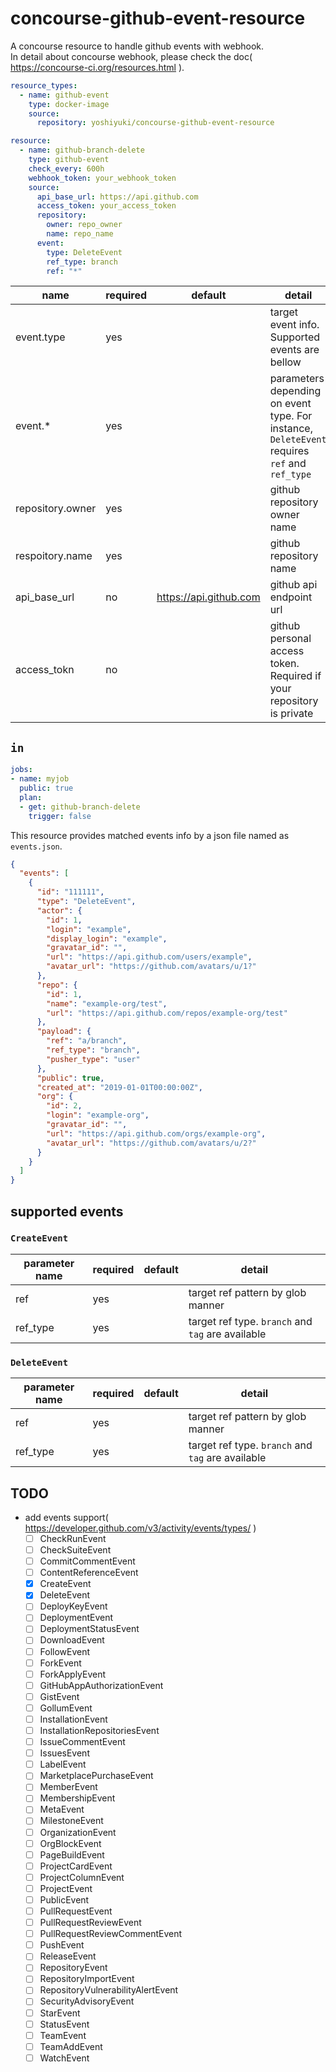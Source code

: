 # concourse-github-event-resource
A concourse resource to handle github events with webhook.  
In detail about concourse webhook, please check the doc( https://concourse-ci.org/resources.html ).

```yaml
resource_types:
  - name: github-event
    type: docker-image
    source:
      repository: yoshiyuki/concourse-github-event-resource

resource:
  - name: github-branch-delete
    type: github-event
    check_every: 600h
    webhook_token: your_webhook_token
    source:
      api_base_url: https://api.github.com
      access_token: your_access_token
      repository:
        owner: repo_owner
        name: repo_name
      event:
        type: DeleteEvent
        ref_type: branch
        ref: "*"
```

|name|required|default|detail|
|--|--|--|--|
|event.type|yes||target event info. Supported events are bellow|
|event.*|yes||parameters depending on event type. For instance, `DeleteEvent` requires `ref` and `ref_type`|
|repository.owner|yes||github repository owner name|
|respoitory.name|yes||github repository name|
|api_base_url|no|https://api.github.com|github api endpoint url|
|access_tokn|no||github personal access token. Required if your repository is private|


## `in`

```yaml
jobs:
- name: myjob
  public: true
  plan:
  - get: github-branch-delete
    trigger: false
```

This resource provides matched events info by a json file named as `events.json`.

```json
{
  "events": [
    {
      "id": "111111",
      "type": "DeleteEvent",
      "actor": {
        "id": 1,
        "login": "example",
        "display_login": "example",
        "gravatar_id": "",
        "url": "https://api.github.com/users/example",
        "avatar_url": "https://github.com/avatars/u/1?"
      },
      "repo": {
        "id": 1,
        "name": "example-org/test",
        "url": "https://api.github.com/repos/example-org/test"
      },
      "payload": {
        "ref": "a/branch",
        "ref_type": "branch",
        "pusher_type": "user"
      },
      "public": true,
      "created_at": "2019-01-01T00:00:00Z",
      "org": {
        "id": 2,
        "login": "example-org",
        "gravatar_id": "",
        "url": "https://api.github.com/orgs/example-org",
        "avatar_url": "https://github.com/avatars/u/2?"
      }
    }
  ]
}
```

## supported events
### `CreateEvent`
|parameter name|required|default|detail|
|--|--|--|--|
|ref|yes||target ref pattern by glob manner|
|ref_type|yes||target ref type. `branch` and `tag` are available|

### `DeleteEvent`
|parameter name|required|default|detail|
|--|--|--|--|
|ref|yes||target ref pattern by glob manner|
|ref_type|yes||target ref type. `branch` and `tag` are available|

## TODO
- add events support( https://developer.github.com/v3/activity/events/types/ )
  - [ ] CheckRunEvent
  - [ ] CheckSuiteEvent
  - [ ] CommitCommentEvent
  - [ ] ContentReferenceEvent
  - [x] CreateEvent
  - [x] DeleteEvent
  - [ ] DeployKeyEvent
  - [ ] DeploymentEvent
  - [ ] DeploymentStatusEvent
  - [ ] DownloadEvent
  - [ ] FollowEvent
  - [ ] ForkEvent
  - [ ] ForkApplyEvent
  - [ ] GitHubAppAuthorizationEvent
  - [ ] GistEvent
  - [ ] GollumEvent
  - [ ] InstallationEvent
  - [ ] InstallationRepositoriesEvent
  - [ ] IssueCommentEvent
  - [ ] IssuesEvent
  - [ ] LabelEvent
  - [ ] MarketplacePurchaseEvent
  - [ ] MemberEvent
  - [ ] MembershipEvent
  - [ ] MetaEvent
  - [ ] MilestoneEvent
  - [ ] OrganizationEvent
  - [ ] OrgBlockEvent
  - [ ] PageBuildEvent
  - [ ] ProjectCardEvent
  - [ ] ProjectColumnEvent
  - [ ] ProjectEvent
  - [ ] PublicEvent
  - [ ] PullRequestEvent
  - [ ] PullRequestReviewEvent
  - [ ] PullRequestReviewCommentEvent
  - [ ] PushEvent
  - [ ] ReleaseEvent
  - [ ] RepositoryEvent
  - [ ] RepositoryImportEvent
  - [ ] RepositoryVulnerabilityAlertEvent
  - [ ] SecurityAdvisoryEvent
  - [ ] StarEvent
  - [ ] StatusEvent
  - [ ] TeamEvent
  - [ ] TeamAddEvent
  - [ ] WatchEvent
